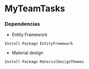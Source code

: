 # MyTeamTasks

### Dependencias 
- Entity Framework 
```
Install-Package EntityFramework
```

- Material design 
```
Install-Package MaterialDesignThemes
```
